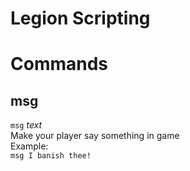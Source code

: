 # Legion Scripting

# Commands

## msg
`msg` *text*  
Make your player say something in game  
Example:  
`msg I banish thee!`  